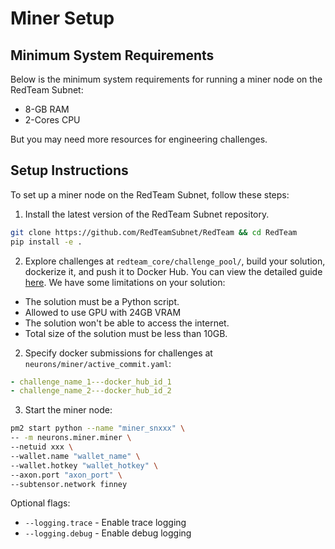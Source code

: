 # Miner Setup

## Minimum System Requirements
Below is the minimum system requirements for running a miner node on the RedTeam Subnet:
- 8-GB RAM
- 2-Cores CPU

But you may need more resources for engineering challenges.

## Setup Instructions
To set up a miner node on the RedTeam Subnet, follow these steps:
1. Install the latest version of the RedTeam Subnet repository.
```bash
git clone https://github.com/RedTeamSubnet/RedTeam && cd RedTeam
pip install -e .
```

2. Explore challenges at `redteam_core/challenge_pool/`, build your solution, dockerize it, and push it to Docker Hub. You can view the detailed guide [here](docker.md). We have some limitations on your solution:
- The solution must be a Python script.
- Allowed to use GPU with 24GB VRAM
- The solution won't be able to access the internet.
- Total size of the solution must be less than 10GB.


2. Specify docker submissions for challenges at `neurons/miner/active_commit.yaml`:
```yaml
- challenge_name_1---docker_hub_id_1
- challenge_name_2---docker_hub_id_2
```

3. Start the miner node:
```bash
pm2 start python --name "miner_snxxx" \
-- -m neurons.miner.miner \
--netuid xxx \
--wallet.name "wallet_name" \
--wallet.hotkey "wallet_hotkey" \
--axon.port "axon_port" \
--subtensor.network finney
```
Optional flags:
- `--logging.trace` - Enable trace logging
- `--logging.debug` - Enable debug logging